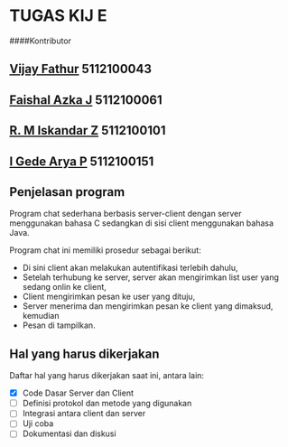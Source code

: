 # TUGAS KIJ E

####Kontributor

## [Vijay Fathur](https://github.com/vertikaldash) 5112100043
## [Faishal Azka J](https://github.com/azukineru) 5112100061
## [R. M Iskandar Z](https://github.com/IssenShiro) 5112100101
## [I Gede Arya P](https://github.com/aryashinji) 5112100151

## Penjelasan program
Program chat sederhana berbasis server-client dengan server menggunakan bahasa C
sedangkan di sisi client menggunakan bahasa Java.

Program chat ini memiliki prosedur sebagai berikut:
* Di sini client akan melakukan autentifikasi terlebih dahulu,
* Setelah terhubung ke server, server akan mengirimkan list user yang sedang onlin ke client,
* Client mengirimkan pesan ke user yang dituju,
* Server menerima dan mengirimkan pesan ke client yang dimaksud, kemudian
* Pesan di tampilkan.

## Hal yang harus dikerjakan
Daftar hal yang harus dikerjakan saat ini, antara lain:
- [x] Code Dasar Server dan Client
- [ ] Definisi protokol dan metode yang digunakan
- [ ] Integrasi antara client dan server
- [ ] Uji coba
- [ ] Dokumentasi dan diskusi